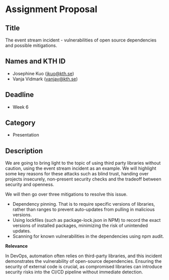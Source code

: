 # Assignment Proposal

## Title
The event stream incident - vulnerabilities of open source dependencies and possible mitigations. 

## Names and KTH ID

  - Josephine Kuo (jkuo@kth.se)
  - Vanja Vidmark (vanjav@kth.se)

## Deadline

- Week 6

## Category

- Presentation

## Description

We are going to bring light to the topic of using third party libraries without caution, using the event stream incident as an example. We will highlight some key reasons for these attacks such as blind trust, handing over projects insecurely, non-present security checks and the tradeoff between security and openness. 

We will then go over three mitigations to resolve this issue. 
- Dependency pinning. That is to require specific versions of libraries, rather than ranges to prevent auto-updates from pulling in malicious versions.
- Using lockfiles (such as package-lock.json in NPM) to record the exact versions of installed packages, minimizing the risk of unintended updates.
- Scanning for known vulnerabilities in the dependencies using npm audit. 

**Relevance**

In DevOps, automation often relies on third-party libraries, and this incident demonstrates the vulnerability of open-source dependencies. Ensuring the security of external code is crucial, as compromised libraries can introduce security risks into the CI/CD pipeline without immediate detection. 
